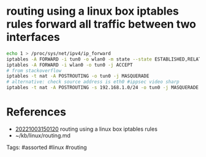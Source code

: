 # routing using a linux box iptables rules forward all traffic between two interfaces
```bash
echo 1 > /proc/sys/net/ipv4/ip_forward
iptables -A FORWARD -i tun0 -o wlan0 -m state --state ESTABLISHED,RELATED -j ACCEPT
iptables -A FORWARD -i wlan0 -o tun0 -j ACCEPT
# from stackoverflow
iptables -t nat -A POSTROUTING -o tun0 -j MASQUERADE
# alternative: check source address is eth0 #ippsec video sharp
iptables -t nat -A POSTROUTING -s 192.168.1.0/24 -o tun0 -j MASQUERADE
```

# References
- [20221003150120](/zet/20221003150120/README.md) routing using a linux box iptables rules
- ~/kb/linux/routing.md

Tags:
    #assorted #linux #routing
